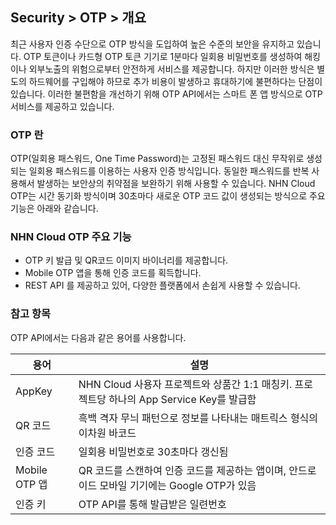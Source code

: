 ## Security > OTP > 개요




최근 사용자 인증 수단으로 OTP 방식을 도입하여 높은 수준의 보안을 유지하고 있습니다. OTP 토큰이나 카드형 OTP 토큰 기기로 1분마다 일회용 비밀번호를 생성하여 해킹이나 외부노출의 위험으로부터 안전하게 서비스를 제공합니다. 하지만 이러한 방식은 별도의 하드웨어를 구입해야 하므로 추가 비용이 발생하고 휴대하기에 불편하다는 단점이 있습니다. 이러한 불편함을 개선하기 위해 OTP API에서는 스마트 폰 앱 방식으로 OTP 서비스를 제공하고 있습니다.

### OTP 란 

OTP(일회용 패스워드, One Time Password)는 고정된 패스워드 대신 무작위로 생성되는 일회용 패스워드를 이용하는 사용자 인증 방식입니다. 동일한 패스워드를 반복 사용해서 발생하는 보안상의 취약점을 보완하기 위해 사용할 수 있습니다.
NHN Cloud OTP는 시간 동기화 방식이며 30초마다 새로운 OTP 코드 값이 생성되는 방식으로 주요 기능은 아래와 같습니다.


### NHN Cloud OTP 주요 기능

- OTP 키 발급 및 QR코드 이미지 바이너리를 제공합니다.
- Mobile OTP 앱을 통해 인증 코드를 획득합니다.
- REST API 를 제공하고 있어, 다양한 플랫폼에서 손쉽게 사용할 수 있습니다.

### 참고 항목

OTP API에서는 다음과 같은 용어를 사용합니다.

|용어|	설명|
|---|---|
|AppKey|NHN Cloud 사용자 프로젝트와 상품간 1:1 매칭키. 프로젝트당 하나의 App Service Key를 발급함|
|QR 코드|	흑백 격자 무늬 패턴으로 정보를 나타내는 매트릭스 형식의 이차원 바코드|
|인증 코드|일회용 비밀번호로 30초마다 갱신됨|
|Mobile OTP 앱|QR 코드를 스캔하여 인증 코드를 제공하는 앱이며, 안드로이드 모바일 기기에는 Google OTP가 있음|
|인증 키|OTP API를 통해 발급받은 일련번호|
